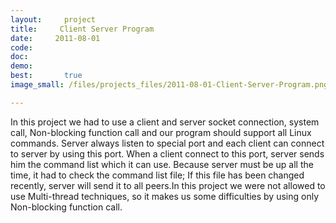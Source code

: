 ```yaml
---
layout:     project
title:     Client Server Program 
date:     2011-08-01
code:  
doc:        
demo:
best:       true
image_small: /files/projects_files/2011-08-01-Client-Server-Program.png

---
```

In this project we had to use a client and server socket connection, system call, Non-blocking function call and our program should support all Linux commands. Server always listen to special port and each client can connect to server by using this port. When a client connect to this port, server sends him the command list which it can use. Because server must be up all the time, it had to check the command list file; If this file has been changed recently, server will send it to all peers.In this project we were not allowed to use Multi-thread techniques, so it makes us some difficulties by using only Non-blocking function call.    	
